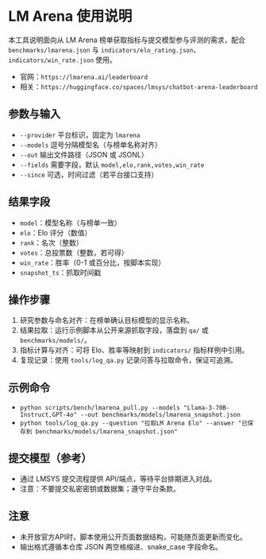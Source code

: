 ﻿# LM Arena 使用说明

本工具说明面向从 LM Arena 榜单获取指标与提交模型参与评测的需求，配合 `benchmarks/lmarena.json` 与 `indicators/elo_rating.json`、`indicators/win_rate.json` 使用。

- 官网：`https://lmarena.ai/leaderboard`
- 相关：`https://huggingface.co/spaces/lmsys/chatbot-arena-leaderboard`

## 参数与输入
- `--provider` 平台标识，固定为 `lmarena`
- `--models` 逗号分隔模型名（与榜单名称对齐）
- `--out` 输出文件路径（JSON 或 JSONL）
- `--fields` 需要字段，默认 `model,elo,rank,votes,win_rate`
- `--since` 可选，时间过滤（若平台接口支持）

## 结果字段
- `model`：模型名称（与榜单一致）
- `elo`：Elo 评分（数值）
- `rank`：名次（整数）
- `votes`：总投票数（整数，若可得）
- `win_rate`：胜率（0-1 或百分比，按脚本实现）
- `snapshot_ts`：抓取时间戳

## 操作步骤
1) 研究参数与命名对齐：在榜单确认目标模型的显示名称。
2) 结果拉取：运行示例脚本从公开来源抓取字段，落盘到 `qa/` 或 `benchmarks/models/`。
3) 指标计算与对齐：可将 Elo、胜率等映射到 `indicators/` 指标样例中引用。
4) 复现记录：使用 `tools/log_qa.py` 记录问答与拉取命令，保证可追溯。

## 示例命令
- `python scripts/bench/lmarena_pull.py --models "Llama-3-70B-Instruct,GPT-4o" --out benchmarks/models/lmarena_snapshot.json`
- `python tools/log_qa.py --question "拉取LM Arena Elo" --answer "已保存到 benchmarks/models/lmarena_snapshot.json"`

## 提交模型（参考）
- 通过 LMSYS 提交流程提供 API/端点，等待平台排期进入对战。
- 注意：不要提交私密密钥或数据集；遵守平台条款。

## 注意
- 未开放官方API时，脚本使用公开页面数据结构，可能随页面更新而变化。
- 输出格式遵循本仓库 JSON 两空格缩进、snake_case 字段命名。
